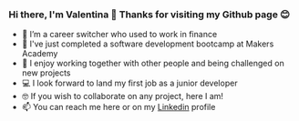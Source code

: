 ### Hi there, I'm Valentina 🤗 Thanks for visiting my Github page 😊

- 🔄 I’m a career switcher who used to work in finance
- 🌱 I've just completed a software development bootcamp at Makers Academy
- 👯 I enjoy working together with other people and being challenged on new projects
- 💻 I look forward to land my first job as a junior developer
- 🤓 If you wish to collaborate on any project, here I am!
- 📫 You can reach me here or on my [Linkedin](https://www.linkedin.com/in/valentina-maggio/) profile

